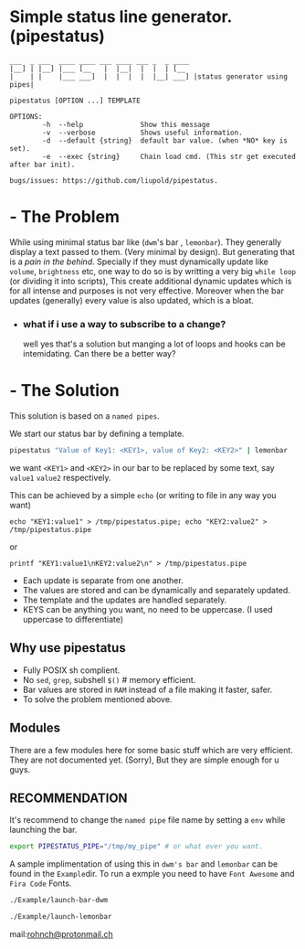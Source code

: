 # Simple status line generator. (pipestatus)

```
___  _ ___  ____ ____ ___ ____ ___ _  _ ____
|__] | |__] |___ [__   |  |__|  |  |  | [__
|    | |    |___ ___]  |  |  |  |  |__| ___] |status generator using pipes|

pipestatus [OPTION ...] TEMPLATE

OPTIONS:
        -h  --help              Show this message
        -v  --verbose           Shows useful information.
        -d  --default {string}  default bar value. (when *NO* key is set).
        -e  --exec {string}     Chain load cmd. (This str get executed after bar init).

bugs/issues: https://github.com/liupold/pipestatus.
```



# - The Problem
While using minimal status bar like (`dwm`'s bar , `lemonbar`). They generally display a text passed to them. (Very minimal by design). But generating that is a *pain in the behind*. Specially if they must dynamically update like `volume`, `brightness` etc, one way to do so is by writting a very big `while loop` (or dividing it into scripts), This create additional dynamic updates which is for all intense and purposes is not very effective. Moreover when the bar updates (generally) every value is also updated, which is a bloat.

   - ### what if i use a way to subscribe to a change?
        well yes that's a solution but manging a lot of loops and hooks can be intemidating. Can there be a better way?

# - The Solution

This solution is based on a `named pipes`.

We start our status bar by defining a template.

```bash
pipestatus "Value of Key1: <KEY1>, value of Key2: <KEY2>" | lemonbar
```
we want `<KEY1>` and `<KEY2>` in our bar to be replaced by some text, say `value1` `value2` respectively.

This can be achieved by a simple `echo` (or writing to file in any way you want)
```
echo "KEY1:value1" > /tmp/pipestatus.pipe; echo "KEY2:value2" > /tmp/pipestatus.pipe
```

or

```
printf "KEY1:value1\nKEY2:value2\n" > /tmp/pipestatus.pipe
```

* Each update is separate from one another.
* The values are stored and can be dynamically and separately updated.
* The template and the updates are handled separately.
* KEYS can be anything you want, no need to be uppercase. (I used uppercase to differentiate)

## Why use pipestatus

* Fully POSIX sh complient.
* No `sed`, `grep`, subshell `$()` # memory efficient.
* Bar values are stored in `RAM` instead of a file making it faster, safer.
* To solve the problem mentioned above.

## Modules
There are a few modules here for some basic stuff which are very efficient. They are not documented yet. (Sorry), But they are simple enough for u guys.

## RECOMMENDATION

It's recommend to change the `named pipe` file name by setting a `env` while launching the bar.

```bash
export PIPESTATUS_PIPE="/tmp/my_pipe" # or what ever you want.
```

A sample implimentation of using this in `dwm's bar` and `lemonbar` can be found in the `Example`dir.
To run a exmple you need to have `Font Awesome` and `Fira Code` Fonts.

```bash
./Example/launch-bar-dwm
```
```bash
./Example/launch-lemonbar
```

mail:rohnch@protonmail.ch
